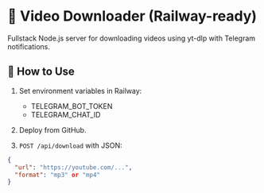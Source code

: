 
# 🎥 Video Downloader (Railway-ready)

Fullstack Node.js server for downloading videos using yt-dlp with Telegram notifications.

## 🚀 How to Use

1. Set environment variables in Railway:
   - TELEGRAM_BOT_TOKEN
   - TELEGRAM_CHAT_ID

2. Deploy from GitHub.

3. `POST /api/download` with JSON:
```json
{
  "url": "https://youtube.com/...",
  "format": "mp3" or "mp4"
}
```
